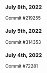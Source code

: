 ### July 8th, 2022

Commit #219255

### July 5th, 2022

Commit #314353


### July 4th, 2022

Commit #72281
